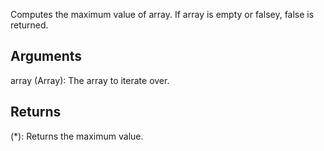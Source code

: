 Computes the maximum value of array. If array is empty or falsey, false is returned.


## Arguments
array (Array): The array to iterate over.


## Returns
(*): Returns the maximum value.

